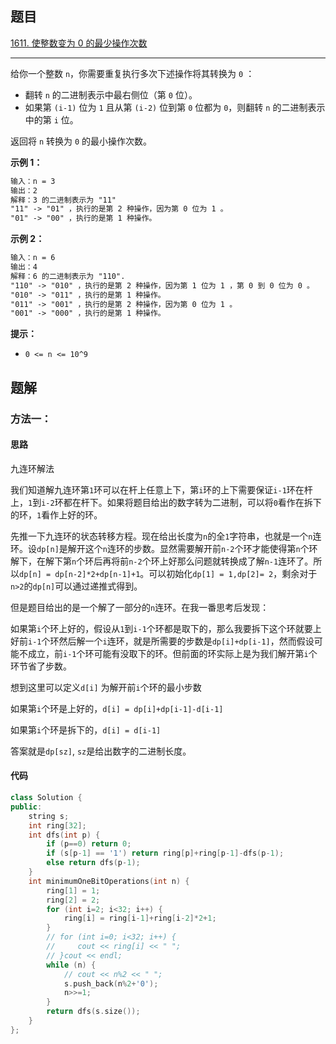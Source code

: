 ## 题目

[1611. 使整数变为 0 的最少操作次数](https://leetcode.cn/problems/minimum-one-bit-operations-to-make-integers-zero/)

---

给你一个整数 `n`，你需要重复执行多次下述操作将其转换为 `0` ：

-   翻转 `n` 的二进制表示中最右侧位（第 `0` 位）。
-   如果第 `(i-1)` 位为 `1` 且从第 `(i-2)` 位到第 `0` 位都为 `0`，则翻转 `n` 的二进制表示中的第 `i` 位。

返回将 `n` 转换为 `0` 的最小操作次数。

  

**示例 1：**

```txt
输入：n = 3
输出：2
解释：3 的二进制表示为 "11"
"11" -> "01" ，执行的是第 2 种操作，因为第 0 位为 1 。
"01" -> "00" ，执行的是第 1 种操作。
```

**示例 2：**

```txt
输入：n = 6
输出：4
解释：6 的二进制表示为 "110".
"110" -> "010" ，执行的是第 2 种操作，因为第 1 位为 1 ，第 0 到 0 位为 0 。
"010" -> "011" ，执行的是第 1 种操作。
"011" -> "001" ，执行的是第 2 种操作，因为第 0 位为 1 。
"001" -> "000" ，执行的是第 1 种操作。
```
  

**提示：**

-   `0 <= n <= 10^9`

  

## 题解

### 方法一：

#### 思路

九连环解法

我们知道解九连环第`1`环可以在杆上任意上下，第`i`环的上下需要保证`i-1`环在杆上，`1`到`i-2`环都在杆下。如果将题目给出的数字转为二进制，可以将`0`看作在拆下的环，`1`看作上好的环。

先推一下九连环的状态转移方程。现在给出长度为`n`的全`1`字符串，也就是一个`n`连环。设`dp[n]`是解开这个`n`连环的步数。显然需要解开前`n-2`个环才能使得第`n`个环解下，在解下第`n`个环后再将前`n-2`个环上好那么问题就转换成了解`n-1`连环了。所以`dp[n] = dp[n-2]*2+dp[n-1]+1`。可以初始化`dp[1] = 1,dp[2]= 2`，剩余对于`n>2`的`dp[n]`可以通过递推式得到。

但是题目给出的是一个解了一部分的`n`连环。在我一番思考后发现：

如果第`i`个环上好的，假设从`1`到`i-1`个环都是取下的，那么我要拆下这个环就要上好前`i-1`个环然后解一个`i`连环，就是所需要的步数是`dp[i]+dp[i-1]`，然而假设可能不成立，前`i-1`个环可能有没取下的环。但前面的环实际上是为我们解开第`i`个环节省了步数。

想到这里可以定义`d[i]` 为解开前`i`个环的最小步数

如果第`i`个环是上好的，`d[i] = dp[i]+dp[i-1]-d[i-1]`

如果第`i`个环是拆下的，`d[i] = d[i-1]`

答案就是`dp[sz]`, `sz`是给出数字的二进制长度。

#### 代码

```cpp
class Solution {
public:
    string s;
    int ring[32];
    int dfs(int p) {
        if (p==0) return 0;
        if (s[p-1] == '1') return ring[p]+ring[p-1]-dfs(p-1);
        else return dfs(p-1);
    }
    int minimumOneBitOperations(int n) {
        ring[1] = 1;
        ring[2] = 2;
        for (int i=2; i<32; i++) {
            ring[i] = ring[i-1]+ring[i-2]*2+1;
        }
        // for (int i=0; i<32; i++) {
        //     cout << ring[i] << " ";
        // }cout << endl;
        while (n) {
            // cout << n%2 << " ";
            s.push_back(n%2+'0');
            n>>=1;
        }
        return dfs(s.size());
    }
};
```
